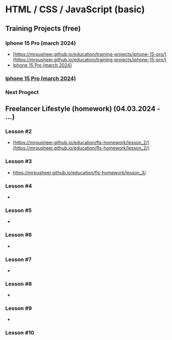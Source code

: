 # HTML / CSS / JavaScript (basic)

## Training Projects (free)

### Iphone 15 Pro (march 2024)
* [https://mrpusheer.github.io/education/training-projects/iphone-15-pro/](https://mrpusheer.github.io/education/training-projects/iphone-15-pro/)
* [Iphone 15 Pro (march 2024)](https://mrpusheer.github.io/education/training-projects/iphone-15-pro/)

### [Iphone 15 Pro (march 2024)](https://mrpusheer.github.io/education/training-projects/iphone-15-pro/)

### Next Progect


## Freelancer Lifestyle (homework) (04.03.2024 - ...)

### Lesson #2
* [https://mrpusheer.github.io/education/fls-homework/lesson_2/](https://mrpusheer.github.io/education/fls-homework/lesson_2/)

### Lesson #3
* https://mrpusheer.github.io/education/fls-homework/lesson_3/
                
### Lesson #4
*

### Lesson #5
*

### Lesson #6
*

### Lesson #7
*

### Lesson #8
*

### Lesson #9
*

### Lesson #10
